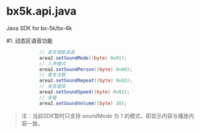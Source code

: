 # bx5k.api.java
Java SDK for bx-5k/bx-6k

#1. 动态区语音功能

```java
            // 是否使能语音
            area2.setSoundMode((byte) 0x01);
            // 人声模式
            area2.setSoundPerson((byte) 0x00);
            // 重复次数
            area2.setSoundRepeat((byte) 0x03);
            // 发音速度
            area2.setSoundSpeed((byte) 0x02);
            // 音量
            area2.setSoundVolume((byte) 10);
```
> 注：当前SDK暂时只支持 soundMode 为 1 的模式，即显示内容与播放内容一致。